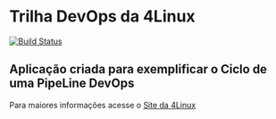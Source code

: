 # Trilha DevOps da 4Linux

<!-- Altere a Flag abaixo com sua URL do Travis -->
[![Build Status](https://travis-ci.com/Diasouza/DevOpsLab-HelloWorld.svg?branch=master)](https://travis-ci.com/Diasouza/DevOpsLab-HelloWorld)

## Aplicação criada para exemplificar o Ciclo de uma PipeLine DevOps


Para maiores informações acesse o [Site da 4Linux](https://www.4linux.com.br/cursos/devops)
